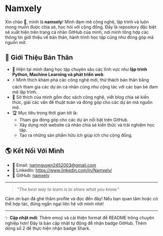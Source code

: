 # Namxely
Xin chào 👋, mình là **namxely**!
Mình đam mê công nghệ, lập trình và luôn mong muốn được chia sẻ, học hỏi với cộng đồng. Đây là repository đặc biệt sẽ xuất hiện trên trang cá nhân GitHub của mình, nơi mình tổng hợp các thông tin giới thiệu về bản thân, hành trình học tập cũng như đóng góp mã nguồn mở.

## 📝 Giới Thiệu Bản Thân
- 🌱 Hiện tại mình đang học tập chuyên sâu các lĩnh vực như **lập trình Python, Machine Learning và phát triển web**.
- ⚡ Mình thích khám phá các công nghệ mới, thử thách bản thân bằng cách tham gia các dự án cá nhân cũng như cộng tác với các bạn bè đam mê lập trình.
- 💬 Sở thích của mình gồm đọc sách công nghệ, viết blog chia sẻ kiến thức, giải các vấn đề thuật toán và đóng góp cho các dự án mã nguồn mở.
- 🏆 Mục tiêu trong thời gian tới là:
  - Tham gia đóng góp cho các dự án nổi bật trên GitHub.
  - Xây dựng một website cá nhân chia sẻ kiến thức và trải nghiệm học tập.
  - Tạo ra những sản phẩm hữu ích giúp ích cho cộng đồng.

## 🌎 Kết Nối Với Mình
- 💌 Email: namnguyen2452003@gmail.com
- 💼 LinkedIn: https://www.linkedin.com/in/Namxely/
- 📂 GitHub: [namxely](https://github.com/namxely)

---
> _"The best way to learn is to share what you know."_

Cảm ơn bạn đã ghé thăm profile và đọc đến đây! Nếu bạn quan tâm hoặc có thể hợp tác, đừng ngần ngại liên hệ với mình nhé!

---
✨ **Cập nhật mới**: Thêm emoji và cải thiện format để README trông chuyên nghiệp hơn!
Đây là bản cập nhật tự động để nhận badge GitHub.
Thêm dòng số 2 để thực hiện nhận badge Shark.
